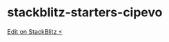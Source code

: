 # stackblitz-starters-cipevo

[Edit on StackBlitz ⚡️](https://stackblitz.com/edit/stackblitz-starters-spnphv)